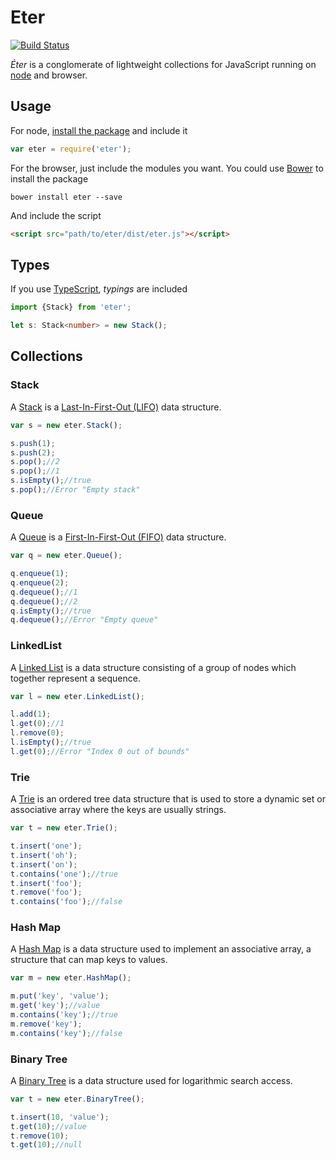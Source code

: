 # Eter

[![Build Status](https://secure.travis-ci.org/keyvanakbary/eter.svg?branch=master)](http://travis-ci.org/keyvanakbary/eter)

*Éter* is a conglomerate of lightweight collections for JavaScript running on [node](http://nodejs.org/) and browser.

## Usage
For node, [install the package](https://www.npmjs.org/package/eter) and include it

```js
var eter = require('eter');
```

For the browser, just include the modules you want. You could use [Bower](http://bower.io/) to install the package

    bower install eter --save

And include the script

```html
<script src="path/to/eter/dist/eter.js"></script>
```

## Types
If you use [TypeScript](http://www.typescriptlang.org/), _typings_ are included

```typescript
import {Stack} from 'eter';

let s: Stack<number> = new Stack();
```

## Collections

### Stack
A [Stack](http://en.wikipedia.org/wiki/Stack_(abstract_data_type)) is a [Last-In-First-Out (LIFO)](http://en.wikipedia.org/wiki/LIFO_(computing)) data structure.

```js
var s = new eter.Stack();

s.push(1);
s.push(2);
s.pop();//2
s.pop();//1
s.isEmpty();//true
s.pop();//Error "Empty stack"
```

### Queue
A [Queue](http://en.wikipedia.org/wiki/Queue_(abstract_data_type)) is a [First-In-First-Out (FIFO)](http://en.wikipedia.org/wiki/FIFO_(computing)) data structure.

```js
var q = new eter.Queue();

q.enqueue(1);
q.enqueue(2);
q.dequeue();//1
q.dequeue();//2
q.isEmpty();//true
q.dequeue();//Error "Empty queue"
```

### LinkedList
A [Linked List](http://www.wikiwand.com/en/Linked_list) is a data structure consisting of a group of nodes which together represent a sequence.

```js
var l = new eter.LinkedList();

l.add(1);
l.get(0);//1
l.remove(0);
l.isEmpty();//true
l.get(0);//Error "Index 0 out of bounds"
```

### Trie
A [Trie](http://en.wikipedia.org/wiki/Trie) is an ordered tree data structure that is used to store a dynamic set or associative array where the keys are usually strings.

```js
var t = new eter.Trie();

t.insert('one');
t.insert('oh');
t.insert('on');
t.contains('one');//true
t.insert('foo');
t.remove('foo');
t.contains('foo');//false
```

### Hash Map
A [Hash Map](http://en.wikipedia.org/wiki/Hash_table) is a data structure used to implement an associative array, a structure that can map keys to values.

```js
var m = new eter.HashMap();

m.put('key', 'value');
m.get('key');//value
m.contains('key');//true
m.remove('key');
m.contains('key');//false
```

### Binary Tree
A [Binary Tree](https://en.wikipedia.org/wiki/Binary_tree) is a data structure used for logarithmic search access.

```js
var t = new eter.BinaryTree();

t.insert(10, 'value');
t.get(10);//value
t.remove(10);
t.get(10);//null
```
